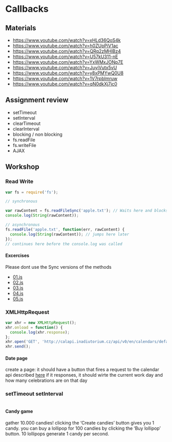 # Callbacks

## Materials
 - https://www.youtube.com/watch?v=xHLd36QoS4k
 - https://www.youtube.com/watch?v=h0ZUpPiV1ac
 - https://www.youtube.com/watch?v=QRq2zMHlBz4
 - https://www.youtube.com/watch?v=U57kU311-nE
 - https://www.youtube.com/watch?v=YxWMxJONp7E
 - https://www.youtube.com/watch?v=JuyiVutx5vU
 - https://www.youtube.com/watch?v=y8xPMYwQ0U8
 - https://www.youtube.com/watch?v=1V7rpblmruw
 - https://www.youtube.com/watch?v=qN0dkXj7jc0

## Assignment review
 - setTimeout
 - setInterval
 - clearTimeout
 - clearInterval
 - blocking / non blocking
 - fs.readFile
 - fs.writeFile
 - AJAX

## Workshop
### Read Write
```javascript
var fs = require('fs');

// synchronous

var rawContent = fs.readFileSync('apple.txt'); // Waits here and blocks everything
console.log(String(rawContent));

// asynchronous
fs.readFile('apple.txt', function(err, rawContent) {
  console.log(String(rawContent)); // jumps here later
});
// continues here before the console.log was called


```

#### Excercises
Please dont use the Sync versions of the methods
 - [01.js](workshop/01.js)
 - [02.js](workshop/02.js)
 - [03.js](workshop/03.js)
 - [04.js](workshop/04.js)
 - [05.js](workshop/05.js)

### XMLHttpRequest
```javascript
var xhr = new XMLHttpRequest();                                              
xhr.onload = function() {                                                    
  console.log(xhr.response);                                                 
};                                                                             
xhr.open('GET', 'http://calapi.inadiutorium.cz/api/v0/en/calendars/default/2015/6/27')
xhr.send();  
```

#### Date page
create a page:
it should have a button that fires a request to the calendar api described [here](http://calapi.inadiutorium.cz/)
if it responses, it should wirte the current work day and how many celebrations are on that day


### setTimeout setInterval
```javascript

```


#### Candy game

gather 10.000 candies!
clicking the ‘Create candies’ button gives you 1 candy.
you can buy a lollipop for 100 candies by clicking the ‘Buy lollipop’ button.
10 lollipops generate 1 candy per second.
